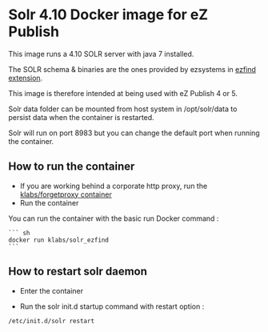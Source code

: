 Solr 4.10 Docker image for eZ Publish
=====================================

This image runs a 4.10 SOLR server with java 7 installed.
  
The SOLR schema & binaries are the ones provided by ezsystems in [ezfind extension](https://github.com/ezsystems/ezfind/tree/master/java).

This image is therefore intended at being used with eZ Publish 4 or 5.

Solr data folder can be mounted from host system in /opt/solr/data to persist data when the container is restarted.

Solr will run on port 8983 but you can change the default port when running the container.

How to run the container
--------------------------------

* If you are working behind a corporate http proxy, run the [klabs/forgetproxy container](https://registry.hub.docker.com/u/klabs/forgetproxy/)
* Run the container

You can run the container with the basic run Docker command :


	``` sh
    docker run klabs/solr_ezfind
    ```


How to restart solr daemon
--------------------------------

* Enter the container

* Run the solr init.d startup command with restart option :

``` sh
/etc/init.d/solr restart
```